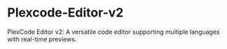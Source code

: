 # Plexcode-Editor-v2
PlexCode Editor v2: A versatile code editor supporting multiple languages with real-time previews.
